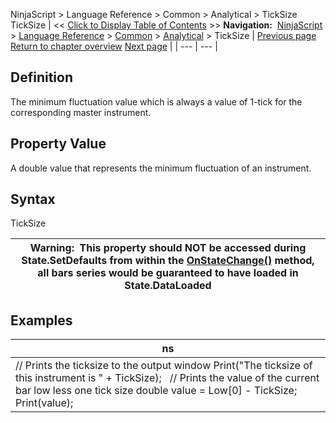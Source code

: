 ﻿
NinjaScript > Language Reference > Common > Analytical > TickSize
TickSize
| << [Click to Display Table of Contents](ticksize.md) >> **Navigation:**     [NinjaScript](ninjascript.md) > [Language Reference](language_reference_wip.md) > [Common](common.md) > [Analytical](market_data.md) > TickSize | [Previous page](slope.md) [Return to chapter overview](market_data.md) [Next page](today.md) |
| --- | --- |
## Definition
The minimum fluctuation value which is always a value of 1-tick for the corresponding master instrument.

## Property Value
A double value that represents the minimum fluctuation of an instrument.
 
## Syntax
TickSize

| Warning:  This property should NOT be accessed during State.SetDefaults from within the [OnStateChange()](onstatechange.md) method, all bars series would be guaranteed to have loaded in State.DataLoaded |
| --- |

## Examples
| ns |
| --- |
| // Prints the ticksize to the output window Print("The ticksize of this instrument is " + TickSize);   // Prints the value of the current bar low less one tick size double value = Low[0] - TickSize; Print(value); |
